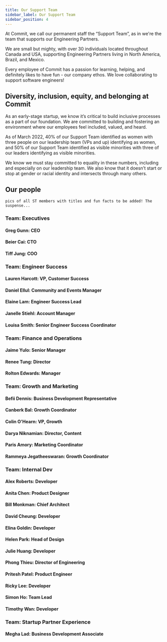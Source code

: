 ```yaml
---
title: Our Support Team
sidebar_label: Our Support Team
sidebar_position: 4
---
```


At Commit, we call our permanent staff the “Support Team”, as in we're the team that supports our Engineering Partners. 

We are small but mighty, with over 30 individuals located throughout Canada and USA, supporting Engineering Partners living in North America, Brazil, and Mexico. 

Every employee of Commit has a passion for learning, helping, and definitely likes to have fun - our company ethos. We love collaborating to support software engineers! 

## Diversity, inclusion, equity, and belonging at Commit

As an early-stage startup, we know it’s critical to build inclusive processes as a part of our foundation. We are committed to building and fostering an environment where our employees feel included, valued, and heard. 

As of March 2022, 40% of our Support Team identified as women with three people on our leadership team (VPs and up) identifying as women, and 50% of our Support Team identified as visible minorities with three of our leaders identifying as visible minorities. 

We know we must stay committed to equality in these numbers, including and especially on our leadership team. We also know that it doesn’t start or stop at gender or racial identity and intersects through many others.

## Our people

```
pics of all ST members with titles and fun facts to be added! The suspense... 
```

### Team: Executives

#### Greg Gunn: CEO
#### Beier Cai: CTO
#### Tiff Jung: COO

### Team: Engineer Success

#### Lauren Harcott: VP, Customer Success
#### Daniel Ellul: Community and Events Manager
#### Elaine Lam: Engineer Success Lead
#### Janelle Stiehl: Account Manager
#### Louisa Smith: Senior Engineer Success Coordinator

### Team: Finance and Operations

#### Jaime Yulo: Senior Manager
#### Renee Tung: Director
#### Rolton Edwards: Manager

### Team: Growth and Marketing

#### Befii Dennis: Business Development Representative 
#### Canberk Bal: Growth Coordinator
#### Colin O'Hearn: VP, Growth
#### Darya Niknamian: Director, Content
#### Paris Amory: Marketing Coordinator
#### Rammeya Jegatheeswaran: Growth Coordinator

### Team: Internal Dev

#### Alex Roberts: Developer
#### Anita Chen: Product Designer
#### Bill Monkman: Chief Architect
#### David Cheung: Developer
#### Elina Goldin: Developer
#### Helen Park: Head of Design
#### Julie Huang: Developer
#### Phong Thieu: Director of Engineering
#### Pritesh Patel: Product Engineer
#### Ricky Lee: Developer
#### Simon Ho: Team Lead
#### Timothy Wan: Developer

### Team: Startup Partner Experience
#### Megha Lad: Business Development Associate
